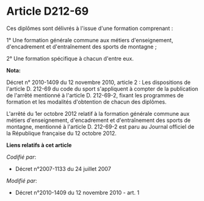 # Article D212-69

Ces diplômes sont délivrés à l'issue d'une formation comprenant : 

1° Une formation générale commune aux métiers d'enseignement, d'encadrement et d'entraînement des sports de montagne ; 

2° Une formation spécifique à chacun d'entre eux.

**Nota:**

Décret n° 2010-1409 du 12 novembre 2010, article 2 : Les dispositions de l'article D. 212-69 du code du sport s'appliquent à
compter de la publication de l'arrêté mentionné à l'article D. 212-69-2, fixant les programmes de formation et les modalités
d'obtention de chacun des diplômes.

L'arrêté du 1er octobre 2012 relatif à la formation générale commune aux métiers d'enseignement, d'encadrement et
d'entraînement des sports de montagne, mentionné à l'article D. 212-69-2 est paru au Journal officiel de la République
française du 12 octobre 2012.

**Liens relatifs à cet article**

_Codifié par_:

  - Décret n°2007-1133 du 24 juillet 2007

_Modifié par_:

  - Décret n°2010-1409 du 12 novembre 2010 - art. 1
